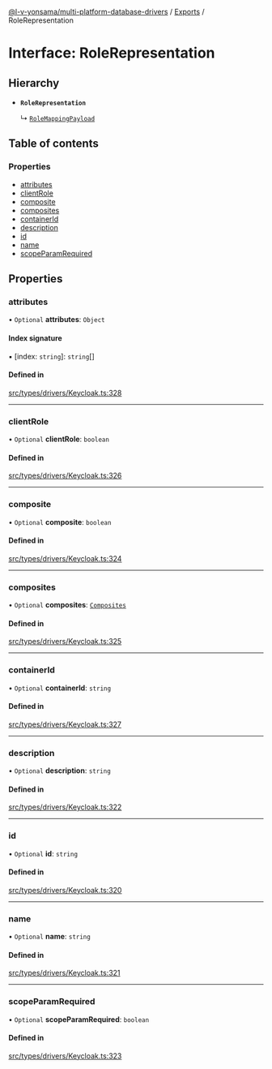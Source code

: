 [@l-v-yonsama/multi-platform-database-drivers](../README.md) / [Exports](../modules.md) / RoleRepresentation

# Interface: RoleRepresentation

## Hierarchy

- **`RoleRepresentation`**

  ↳ [`RoleMappingPayload`](RoleMappingPayload.md)

## Table of contents

### Properties

- [attributes](RoleRepresentation.md#attributes)
- [clientRole](RoleRepresentation.md#clientrole)
- [composite](RoleRepresentation.md#composite)
- [composites](RoleRepresentation.md#composites)
- [containerId](RoleRepresentation.md#containerid)
- [description](RoleRepresentation.md#description)
- [id](RoleRepresentation.md#id)
- [name](RoleRepresentation.md#name)
- [scopeParamRequired](RoleRepresentation.md#scopeparamrequired)

## Properties

### attributes

• `Optional` **attributes**: `Object`

#### Index signature

▪ [index: `string`]: `string`[]

#### Defined in

[src/types/drivers/Keycloak.ts:328](https://github.com/l-v-yonsama/db-drivers/blob/43c842e/src/types/drivers/Keycloak.ts#L328)

___

### clientRole

• `Optional` **clientRole**: `boolean`

#### Defined in

[src/types/drivers/Keycloak.ts:326](https://github.com/l-v-yonsama/db-drivers/blob/43c842e/src/types/drivers/Keycloak.ts#L326)

___

### composite

• `Optional` **composite**: `boolean`

#### Defined in

[src/types/drivers/Keycloak.ts:324](https://github.com/l-v-yonsama/db-drivers/blob/43c842e/src/types/drivers/Keycloak.ts#L324)

___

### composites

• `Optional` **composites**: [`Composites`](Composites.md)

#### Defined in

[src/types/drivers/Keycloak.ts:325](https://github.com/l-v-yonsama/db-drivers/blob/43c842e/src/types/drivers/Keycloak.ts#L325)

___

### containerId

• `Optional` **containerId**: `string`

#### Defined in

[src/types/drivers/Keycloak.ts:327](https://github.com/l-v-yonsama/db-drivers/blob/43c842e/src/types/drivers/Keycloak.ts#L327)

___

### description

• `Optional` **description**: `string`

#### Defined in

[src/types/drivers/Keycloak.ts:322](https://github.com/l-v-yonsama/db-drivers/blob/43c842e/src/types/drivers/Keycloak.ts#L322)

___

### id

• `Optional` **id**: `string`

#### Defined in

[src/types/drivers/Keycloak.ts:320](https://github.com/l-v-yonsama/db-drivers/blob/43c842e/src/types/drivers/Keycloak.ts#L320)

___

### name

• `Optional` **name**: `string`

#### Defined in

[src/types/drivers/Keycloak.ts:321](https://github.com/l-v-yonsama/db-drivers/blob/43c842e/src/types/drivers/Keycloak.ts#L321)

___

### scopeParamRequired

• `Optional` **scopeParamRequired**: `boolean`

#### Defined in

[src/types/drivers/Keycloak.ts:323](https://github.com/l-v-yonsama/db-drivers/blob/43c842e/src/types/drivers/Keycloak.ts#L323)
